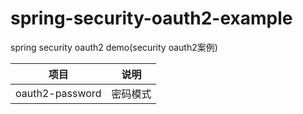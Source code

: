 # spring-security-oauth2-example
spring security oauth2 demo(security oauth2案例)

|项目|说明|
|----|----|
|oauth2-password|密码模式|
